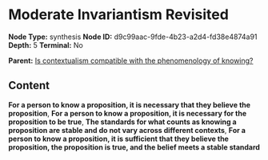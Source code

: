 # Moderate Invariantism Revisited

**Node Type:** synthesis
**Node ID:** d9c99aac-9fde-4b23-a2d4-fd38e4874a91
**Depth:** 5
**Terminal:** No

**Parent:** [Is contextualism compatible with the phenomenology of knowing?](is-contextualism-compatible-with-the-phenomenology-of-knowing-antithesis-ba980be9-1b2c-4ae8-a59b-54b64b8aedf7.md)

## Content

**For a person to know a proposition, it is necessary that they believe the proposition**, **For a person to know a proposition, it is necessary for the proposition to be true**, **The standards for what counts as knowing a proposition are stable and do not vary across different contexts**, **For a person to know a proposition, it is sufficient that they believe the proposition, the proposition is true, and the belief meets a stable standard**
